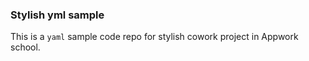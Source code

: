 ### Stylish yml sample
This is a `yaml` sample code repo for stylish cowork project in Appwork school. 
